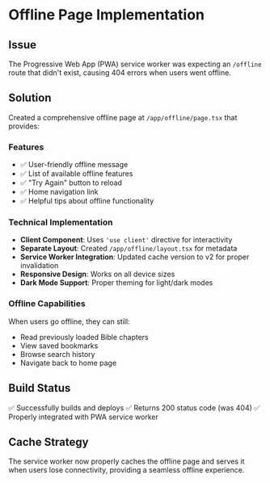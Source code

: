 # Offline Page Implementation

## Issue
The Progressive Web App (PWA) service worker was expecting an `/offline` route that didn't exist, causing 404 errors when users went offline.

## Solution
Created a comprehensive offline page at `/app/offline/page.tsx` that provides:

### Features
- ✅ User-friendly offline message
- ✅ List of available offline features
- ✅ "Try Again" button to reload
- ✅ Home navigation link
- ✅ Helpful tips about offline functionality

### Technical Implementation
- **Client Component**: Uses `'use client'` directive for interactivity
- **Separate Layout**: Created `/app/offline/layout.tsx` for metadata
- **Service Worker Integration**: Updated cache version to v2 for proper invalidation
- **Responsive Design**: Works on all device sizes
- **Dark Mode Support**: Proper theming for light/dark modes

### Offline Capabilities
When users go offline, they can still:
- Read previously loaded Bible chapters
- View saved bookmarks
- Browse search history
- Navigate back to home page

## Build Status
✅ Successfully builds and deploys
✅ Returns 200 status code (was 404)
✅ Properly integrated with PWA service worker

## Cache Strategy
The service worker now properly caches the offline page and serves it when users lose connectivity, providing a seamless offline experience.
